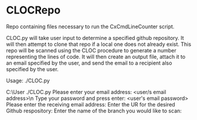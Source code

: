 # CLOCRepo
Repo containing files necessary to run the CxCmdLineCounter script.

CLOC.py will take user input to determine a specified github repository.  It will then attempt to clone that repo if a local one does not already exist.  This repo will be scanned using the CLOC procedure to generate a number representing the lines of code.  It will then create an output file, attach it to an email specified by the user, and send the email to a recipient also specified by the user. 

Usage: ./CLOC.py

C:\User ./CLOC.py
Please enter your email address: <user/s email address>\n
Type your password and press enter: <user's email password>
Please enter the receiving email address: <recipient email address>
Enter the UR for the desired Github respository: <Github URL>
Enter the name of the branch you would like to scan: <branch name>

